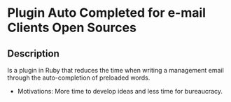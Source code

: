 # Plugin Auto Completed for e-mail Clients Open Sources

## Description
Is a plugin in Ruby that reduces the time when writing a management email through the auto-completion of preloaded words.



- Motivations:
More time to develop ideas and less time for bureaucracy.

